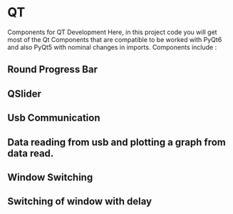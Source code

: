 # QT
Components for QT Development
Here, in this project code you will get most of the Qt Components that are compatible to be worked with PyQt6 and also PyQt5 with nominal changes in imports.
Components include :

Round Progress Bar
---------------------
QSlider
-------------
Usb Communication
-------------------
Data reading from usb and plotting a graph from data read.
-----------------------------------------------------------
Window Switching
------------------
Switching of window with delay
------------------------------------
